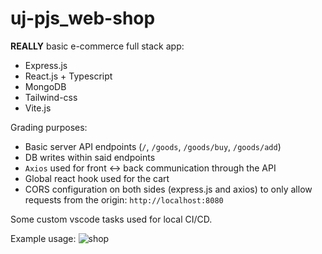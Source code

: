 # uj-pjs_web-shop

**REALLY** basic e-commerce full stack app:
- Express.js
- React.js + Typescript
- MongoDB
- Tailwind-css
- Vite.js

Grading purposes:
- Basic server API endpoints (`/`, `/goods`, `/goods/buy`, `/goods/add`)
- DB writes within said endpoints
- `Axios` used for front <-> back communication through the API
- Global react hook used for the cart
- CORS configuration on both sides (express.js and axios) to only allow requests from the origin: `http://localhost:8080`

Some custom vscode tasks used for local CI/CD.

Example usage:
![shop](https://user-images.githubusercontent.com/75375838/212789714-8041837a-ea13-4f3f-a494-a351f2b685ac.gif)
